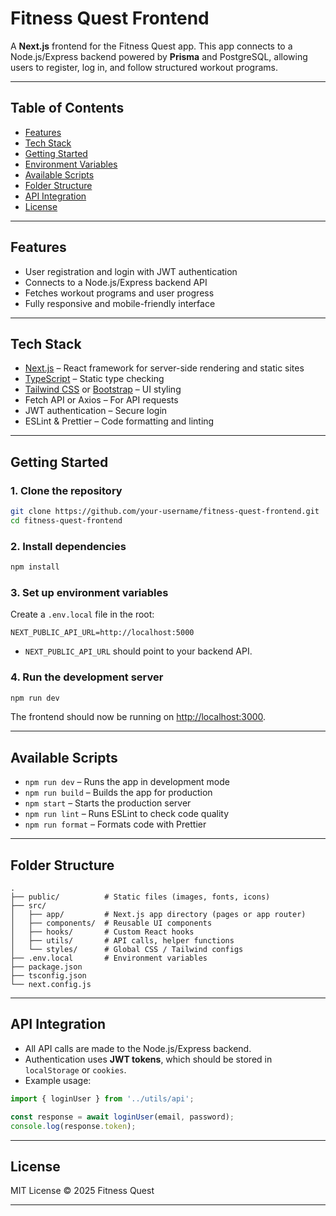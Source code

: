 # Fitness Quest Frontend

A **Next.js** frontend for the Fitness Quest app. This app connects to a Node.js/Express backend powered by **Prisma** and PostgreSQL, allowing users to register, log in, and follow structured workout programs.

---


## Table of Contents

* [Features](#features)
* [Tech Stack](#tech-stack)
* [Getting Started](#getting-started)
* [Environment Variables](#environment-variables)
* [Available Scripts](#available-scripts)
* [Folder Structure](#folder-structure)
* [API Integration](#api-integration)
* [License](#license)

---

## Features

* User registration and login with JWT authentication
* Connects to a Node.js/Express backend API
* Fetches workout programs and user progress
* Fully responsive and mobile-friendly interface

---

## Tech Stack

* [Next.js](https://nextjs.org/) – React framework for server-side rendering and static sites
* [TypeScript](https://www.typescriptlang.org/) – Static type checking
* [Tailwind CSS](https://tailwindcss.com/) or [Bootstrap](https://getbootstrap.com/) – UI styling
* Fetch API or Axios – For API requests
* JWT authentication – Secure login
* ESLint & Prettier – Code formatting and linting

---

## Getting Started

### 1. Clone the repository

```bash
git clone https://github.com/your-username/fitness-quest-frontend.git
cd fitness-quest-frontend
```

### 2. Install dependencies

```bash
npm install
```

### 3. Set up environment variables

Create a `.env.local` file in the root:

```
NEXT_PUBLIC_API_URL=http://localhost:5000
```

* `NEXT_PUBLIC_API_URL` should point to your backend API.

### 4. Run the development server

```bash
npm run dev
```

The frontend should now be running on [http://localhost:3000](http://localhost:3000).

---

## Available Scripts

* `npm run dev` – Runs the app in development mode
* `npm run build` – Builds the app for production
* `npm start` – Starts the production server
* `npm run lint` – Runs ESLint to check code quality
* `npm run format` – Formats code with Prettier

---

## Folder Structure

```
.
├── public/          # Static files (images, fonts, icons)
├── src/
│   ├── app/         # Next.js app directory (pages or app router)
│   ├── components/  # Reusable UI components
│   ├── hooks/       # Custom React hooks
│   ├── utils/       # API calls, helper functions
│   └── styles/      # Global CSS / Tailwind configs
├── .env.local       # Environment variables
├── package.json
├── tsconfig.json
└── next.config.js
```

---

## API Integration

* All API calls are made to the Node.js/Express backend.
* Authentication uses **JWT tokens**, which should be stored in `localStorage` or `cookies`.
* Example usage:

```ts
import { loginUser } from '../utils/api';

const response = await loginUser(email, password);
console.log(response.token);
```

---

## License

MIT License © 2025 Fitness Quest

---
